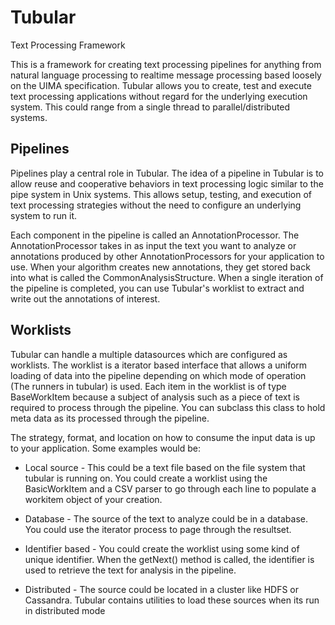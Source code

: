# Tubular
Text Processing Framework

This is a framework for creating text processing pipelines for anything from natural language processing to realtime message processing based loosely on the UIMA specification. Tubular allows you to create, test and execute text processing applications without regard for the underlying execution system. This could range from a single thread to parallel/distributed systems. 

## Pipelines

Pipelines play a central role in Tubular. The idea of a pipeline in Tubular is to allow reuse and cooperative behaviors in text processing logic similar to the pipe system in Unix systems. This allows setup, testing, and execution of text processing strategies without the need to configure an underlying system to run it. 

Each component in the pipeline is called an AnnotationProcessor. The AnnotationProcessor takes in as input the text you want to analyze or annotations produced by other AnnotationProcessors for your application to use. When your algorithm creates new annotations, they get stored back into what is called the CommonAnalysisStructure. When a single iteration of the pipeline is completed, you can use Tubular's worklist to extract and write out the annotations of interest.

## Worklists

Tubular can handle a multiple datasources which are configured as worklists. The worklist is a iterator based interface that allows a uniform loading of data into the pipeline depending on which mode of operation (The runners in tubular) is used. Each item in the worklist is of type BaseWorkItem because a subject of analysis such as a piece of text is required to process through the pipeline. You can subclass this class to hold meta data as its processed through the pipeline.

The strategy, format, and location on how to consume the input data is up to your application. Some examples would be:

* Local source - This could be a text file based on the file system that tubular is running on. You could create a worklist using the BasicWorkItem and a CSV parser to go through each line to populate a workitem object of your creation.

* Database - The source of the text to analyze could be in a database. You could use the iterator process to page through the resultset.

* Identifier based - You could create the worklist using some kind of unique identifier. When the getNext() method is called, the identifier is used to retrieve the text for analysis in the pipeline.

* Distributed - The source could be located in a cluster like HDFS or Cassandra. Tubular contains utilities to load these sources when its run in distributed mode
